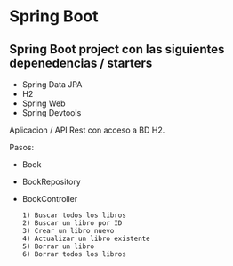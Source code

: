 # Spring Boot

## Spring Boot project con las siguientes depenedencias / starters

* Spring Data JPA
* H2
* Spring Web
* Spring Devtools 

Aplicacion / API Rest con acceso a BD H2.

Pasos:
  - Book
  - BookRepository
  - BookController
  
  		1) Buscar todos los libros
  		2) Buscar un libro por ID
  		3) Crear un libro nuevo
  		4) Actualizar un libro existente
  		5) Borrar un libro
  		6) Borrar todos los libros

